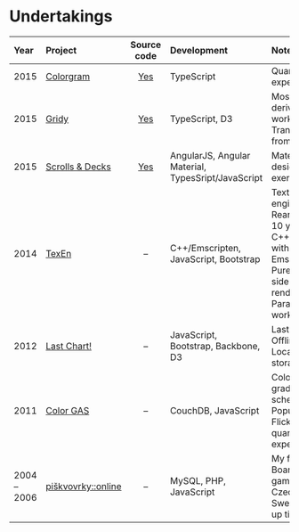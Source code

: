 # Undertakings

| Year | Project | Source code | Development | Notes |
| :--- | :--- | :--: | :--- | :--- |
| 2015 | [Colorgram](https://cdn.rawgit.com/darosh/colorgram-js/73c4e209715ac98e1a92343f1b09749b68ce7cac/test/browser_test.html) | [Yes](https://github.com/darosh/colorgram-js) | TypeScript | Quantization experiment |
| 2015 | [Gridy](https://rawgit.com/darosh/gridy/master/examples/index.html) | [Yes](https://github.com/darosh/gridy) | TypeScript, D3 | Mostly derivated work, Transcription from Haxe |
| 2015 | [Scrolls & Decks](http://darosh.github.io/scrolls-and-decks) | [Yes](https://github.com/darosh/scrolls-and-decks/) | AngularJS, Angular Material, TypesSript/JavaScript | Material design exercise |
| 2014 | [TexEn](http://demo.texen.info/) | &ndash; | C++/Emscripten, JavaScript, Bootstrap | Texture engine, Reanimating 10 years old C++ code with Emscripten, Pure client side texture rendering, Parallel web workers |
| 2012 | [Last Chart!](http://www.lastchart.com/) | &ndash; | JavaScript, Bootstrap, Backbone, D3 | LastFM API, Offline app, Local storage |
| 2011 | [Color GAS](http://colorgas.com/) | &ndash; | CouchDB, JavaScript | Color gradients & schemes, Popular Flickr photos quantization experiment |
| 2004 &ndash; 2006 | [piškvovrky::online](http://piskvorky.cathedral.cz/) | &ndash; | MySQL, PHP, JavaScript | My first site! Board games, Czech, Sweet dial-up times |
